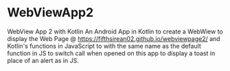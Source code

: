 # WebViewApp2
WebView App 2 with Kotlin
An Android App in Kotlin to create a WebWiew to display the Web Page @ https://fifthsirean02.github.io/webviewpage2/
and Kotlin's functions in JavaScript to with the same name as the default function in JS to switch call when opened
on this app to display a toast in place of an alert as in JS.
